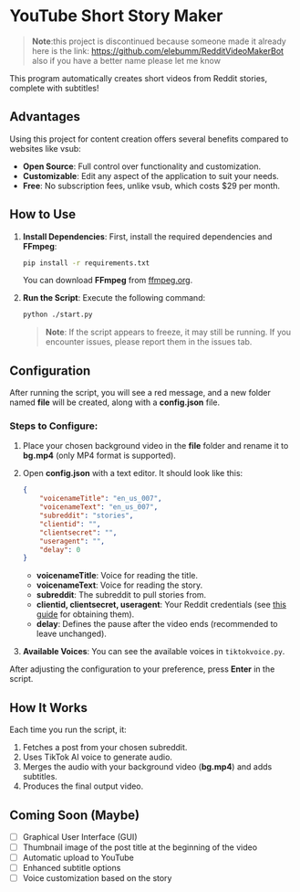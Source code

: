 # YouTube Short Story Maker
 > **Note**:this project is discontinued because someone made it already here is the link:
https://github.com/elebumm/RedditVideoMakerBot
> also if you have a better name please let me know


This program automatically creates short videos from Reddit stories, complete with subtitles!




## Advantages

Using this project for content creation offers several benefits compared to websites like vsub:

- **Open Source**: Full control over functionality and customization.
- **Customizable**: Edit any aspect of the application to suit your needs.
- **Free**: No subscription fees, unlike vsub, which costs $29 per month.

## How to Use

1. **Install Dependencies**: First, install the required dependencies and **FFmpeg**:
   ```bash
   pip install -r requirements.txt
   ```

   You can download **FFmpeg** from [ffmpeg.org](https://www.ffmpeg.org).

2. **Run the Script**: Execute the following command:
   ```bash
   python ./start.py
   ```
   > **Note**: If the script appears to freeze, it may still be running. If you encounter issues, please report them in the issues tab.

## Configuration

After running the script, you will see a red message, and a new folder named **file** will be created, along with a **config.json** file.

### Steps to Configure:

1. Place your chosen background video in the **file** folder and rename it to **bg.mp4** (only MP4 format is supported).
   
2. Open **config.json** with a text editor. It should look like this:

   ```json
   {
       "voicenameTitle": "en_us_007",
       "voicenameText": "en_us_007",
       "subreddit": "stories",
       "clientid": "",
       "clientsecret": "",
       "useragent": "",
       "delay": 0
   }
   ```

   - **voicenameTitle**: Voice for reading the title.
   - **voicenameText**: Voice for reading the story.
   - **subreddit**: The subreddit to pull stories from.
   - **clientid, clientsecret, useragent**: Your Reddit credentials (see [this guide](https://www.bit.ly/3Aotv9G) for obtaining them).
   - **delay**: Defines the pause after the video ends (recommended to leave unchanged).

3. **Available Voices**: You can see the available voices in `tiktokvoice.py`.

After adjusting the configuration to your preference, press **Enter** in the script.

## How It Works

Each time you run the script, it:

1. Fetches a post from your chosen subreddit.
2. Uses TikTok AI voice to generate audio.
3. Merges the audio with your background video (**bg.mp4**) and adds subtitles.
4. Produces the final output video.

## Coming Soon (Maybe)

- [ ] Graphical User Interface (GUI)
- [ ] Thumbnail image of the post title at the beginning of the video
- [ ] Automatic upload to YouTube
- [ ] Enhanced subtitle options
- [ ] Voice customization based on the story
